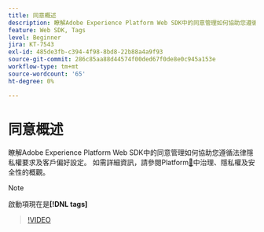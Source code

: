 ```yaml
---
title: 同意概述
description: 瞭解Adobe Experience Platform Web SDK中的同意管理如何協助您遵循法律隱私權要求及客戶偏好設定。
feature: Web SDK, Tags
level: Beginner
jira: KT-7543
exl-id: 485de3fb-c394-4f98-8bd8-22b88a4a9f93
source-git-commit: 286c85aa88d44574f00ded67f0de8e0c945a153e
workflow-type: tm+mt
source-wordcount: '65'
ht-degree: 0%

---
```


# 同意概述

瞭解Adobe Experience Platform Web SDK中的同意管理如何協助您遵循法律隱私權要求及客戶偏好設定。 如需詳細資訊，請參閱Platform[&#128279;](https://experienceleague.adobe.com/docs/experience-platform/landing/governance-privacy-security/overview.html?lang=zh-Hant#consent)中治理、隱私權及安全性的概觀。

>[!NOTE]
>
> 啟動項現在是&#x200B;**[!DNL tags]**

>[!VIDEO](https://video.tv.adobe.com/v/332693/?learn=on&enablevpops)

